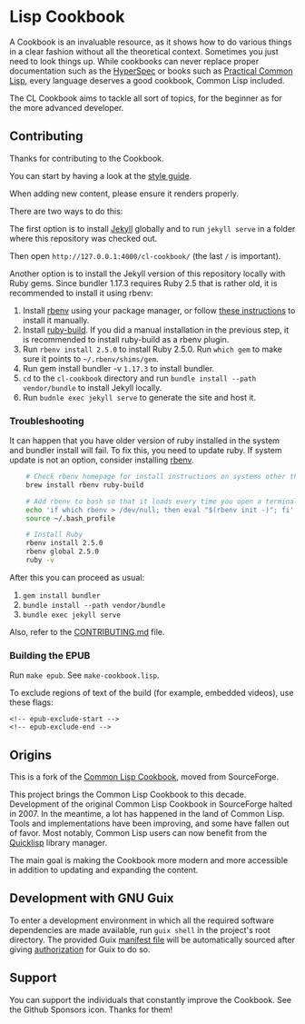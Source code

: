 # Lisp Cookbook

A Cookbook is an invaluable resource, as it shows how to do various things in a clear fashion without all the theoretical context. Sometimes you just need to look things up. While cookbooks can never replace proper documentation such as the [HyperSpec][hs] or books such as [Practical Common Lisp][pcl], every language deserves a good cookbook, Common Lisp included.

The CL Cookbook aims to tackle all sort of topics, for the beginner as for the more advanced developer.


## Contributing

Thanks for contributing to the Cookbook.

You can start by having a look at the [style guide](STYLEGUIDE.md).

When adding new content, please ensure it renders properly.

There are two ways to do this:

The first option is to install [Jekyll][jekyll] globally and to run `jekyll serve` in a folder where this repository was checked out.

Then open `http://127.0.0.1:4000/cl-cookbook/` (the last `/` is important).

Another option is to install the Jekyll version of this repository locally with Ruby gems. Since bundler 1.17.3 requires Ruby 2.5 that is rather old, it is recommended to install it using rbenv:

1. Install [rbenv](https://github.com/rbenv/rbenv) using your package manager, or follow [these instructions](https://github.com/rbenv/rbenv#basic-github-checkout) to install it manually.
2. Install [ruby-build](https://github.com/rbenv/ruby-build#installation). If you did a manual installation in the previous step, it is recommended to install ruby-build as a rbenv plugin.
3. Run `rbenv install 2.5.0` to install Ruby 2.5.0. Run `which gem` to make sure it points to `~/.rbenv/shims/gem`.
4. Run gem install bundler -v `1.17.3` to install bundler.
5. `cd` to the `cl-cookbook` directory and run `bundle install --path vendor/bundle` to install Jekyll locally.
6. Run `budnle exec jekyll serve` to generate the site and host it.

### Troubleshooting

It can happen that you have older version of ruby installed in the system and
bundler install will fail. To fix this, you need to update ruby. If system update
is not an option, consider installing [rbenv][rbenv].

~~~ sh
    # Check rbenv homepage for install instructions on systems other than Mac OS X
    brew install rbenv ruby-build

    # Add rbenv to bash so that it loads every time you open a terminal
    echo 'if which rbenv > /dev/null; then eval "$(rbenv init -)"; fi' >> ~/.bash_profile
    source ~/.bash_profile

    # Install Ruby
    rbenv install 2.5.0
    rbenv global 2.5.0
    ruby -v
~~~

After this you can proceed as usual:

1. `gem install bundler`
2. `bundle install --path vendor/bundle`
3. `bundle exec jekyll serve`

Also, refer to the [CONTRIBUTING.md][contributing] file.

### Building the EPUB

Run `make epub`. See `make-cookbook.lisp`.

To exclude regions of text of the build (for example, embedded videos), use these flags:

    <!-- epub-exclude-start -->
    <!-- epub-exclude-end -->

## Origins

This is a fork of the [Common Lisp Cookbook][sf], moved from SourceForge.

This project brings the Common Lisp Cookbook to this decade. Development of the original Common Lisp Cookbook in SourceForge halted in 2007. In the meantime, a lot has happened in the land of Common Lisp. Tools and implementations have been improving, and some have fallen out of favor. Most notably, Common Lisp users can now benefit from the [Quicklisp][ql] library manager.

The main goal is making the Cookbook more modern and more accessible in addition to updating and expanding the content.

[sf]: http://cl-cookbook.sourceforge.net/
[ql]: https://www.quicklisp.org/
[hs]: http://www.lispworks.com/documentation/HyperSpec/Front/X_Master.htm
[pcl]: http://www.gigamonkeys.com/book/
[jekyll]: https://jekyllrb.com/docs/installation/
[rbenv]: https://github.com/rbenv/rbenv
[contributing]: CONTRIBUTING.md
[bundler-v2]: https://stackoverflow.com/questions/54087856/cant-find-gem-bundler-0-a-with-executable-bundle-gemgemnotfoundexceptio

## Development with GNU Guix

To enter a development environment in which all the required software dependencies are made available, run `guix shell` in the project's root directory. The provided Guix [manifest file](manifest.scm) will be automatically sourced after giving [authorization](https://guix.gnu.org/manual/devel/en/html_node/Invoking-guix-shell.html) for Guix to do so.

## Support

You can support the individuals that constantly improve the Cookbook. See the Github Sponsors icon. Thanks for them!
